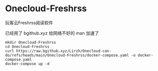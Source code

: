 # Onecloud-Freshrss
 玩客云Freshrss阅读软件

已经用了 bgithub.xyz 给网络不好的 man 加速了

```
mkdir Onecloud-Freshrss
cd Onecloud-Freshrss
curl https://raw.bgithub.xyz/Lirzh/Onecloud-can-do/refs/heads/main/Onecloud-Freshrss/docker-compose.yaml -o docker-compose.yaml
docker-compose up -d
```

